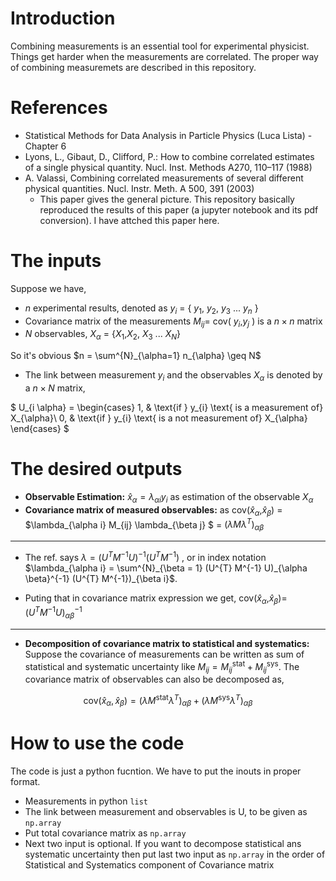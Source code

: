 # Introduction
Combining measurements is an essential tool for experimental physicist. Things get harder when the measurements are correlated. The proper way of combining measuremets are described in this repository.

# References
* Statistical Methods for Data Analysis in Particle Physics (Luca Lista) - Chapter 6
* Lyons, L., Gibaut, D., Clifford, P.: How to combine correlated estimates of a single physical quantity. Nucl. Inst. Methods A270, 110–117 (1988)
* A. Valassi, Combining correlated measurements of several different physical quantities. Nucl. Instr. Meth. A 500, 391 (2003)
   * This paper gives the general picture. This repository basically reproduced the results of this paper (a jupyter notebook and its pdf conversion).  I have attched this paper here.


# The inputs

Suppose we have,
* $n$ experimental results, denoted as $y_{i}$ = { $y_{1}$, $y_{2}$, $y_{3}$ ...  $y_{n}$ }
* Covariance matrix of the measurements $M_{ij} =$ cov( $y_{i}$,$y_{j}$ ) is a $n\times n$ matrix
* $N$ observables, $X_{\alpha}$ = {$X_{1}$,$X_{2}$, $X_{3}$ ... $X_{N}$}

So it's obvious $n = \sum^{N}_{\alpha=1} n_{\alpha} \geq N$

* The link between measurement $y_{i}$ and the observables $X_{\alpha}$ is denoted by a $n \times N$ matrix,

$ 
  U_{i \alpha} = 
\begin{cases}
    1, & \text{if } y_{i} \text{ is a measurement of} X_{\alpha}\\
    0, & \text{if } y_{i} \text{ is a not measurement of} X_{\alpha}
\end{cases}
 $
 
# The desired outputs

* **Observable Estimation:** $\hat{x}_{\alpha}  = \lambda_{\alpha i} y_{i}$ as estimation of the observable $X_{\alpha}$
* **Covariance matrix of measured observables:**  as cov($\hat{x}_{\alpha}$,$\hat{x}_{\beta}$) = $\lambda_{\alpha i} M_{ij} \lambda_{\beta j} $ = $(\lambda M \lambda^{T})_{\alpha \beta}$ 

------------ -----------
* The ref. says $\lambda= (U^{T} M^{-1} U)^{-1} (U^{T} M^{-1})$ , or in index notation $\lambda_{\alpha i} =           \sum^{N}_{\beta = 1} (U^{T} M^{-1} U)_{\alpha \beta}^{-1} (U^{T} M^{-1})_{\beta i}$.

* Puting that in covariance matrix expression we get, 
  cov($\hat{x}_{\alpha}$,$\hat{x}_{\beta}$)= $(U^{T} M^{-1} U)_{\alpha \beta}^{-1}$

-------------------------

* **Decomposition of covariance matrix to statistical and systematics:** Suppose the covariance of measurements can be written as sum of statistical and systematic uncertainty like $M_{ij} = M^{\text{stat}}_{ij} + M^{\text{sys}}_{ij}$. The covariance matrix of observables can also be decomposed as, 


$$\text{ cov}(\hat{x}_{\alpha},\hat{x}_{\beta}) = (\lambda M^{\text{stat} }   \lambda^{T})_{\alpha \beta} +  (\lambda M^{\text{sys} }   \lambda^{T})_{\alpha \beta}$$

# How to use the code
The code is just a python fucntion. We have to put the inouts in proper format. 
    
* Measurements in python `list`  
* The link between measurement and observables is U, to be given as `np.array`
* Put total covariance matrix as `np.array`
* Next two input is optional. If you want to decompose statistical ans systematic uncertainty then put last two input as `np.array` in the order of Statistical and Systematics component of Covariance matrix 
 
